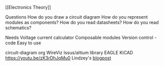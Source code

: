[[Electronics Theory]]

Questions
How do you draw a circuit diagram
How do you represent modules as components?
How do you read datasheets?
How do you read schematics?

Needs
Voltage current calculator
Composable modules
Version control - code
Easy to use

circuit-diagram org
WireViz
Issus/altium library
EAGLE
KiCAD https://youtu.be/zK3rDhJqMu0
Lindzey's [blogpost](https://lindzey.github.io/blog/2019/02/09/my-first-pcb/)